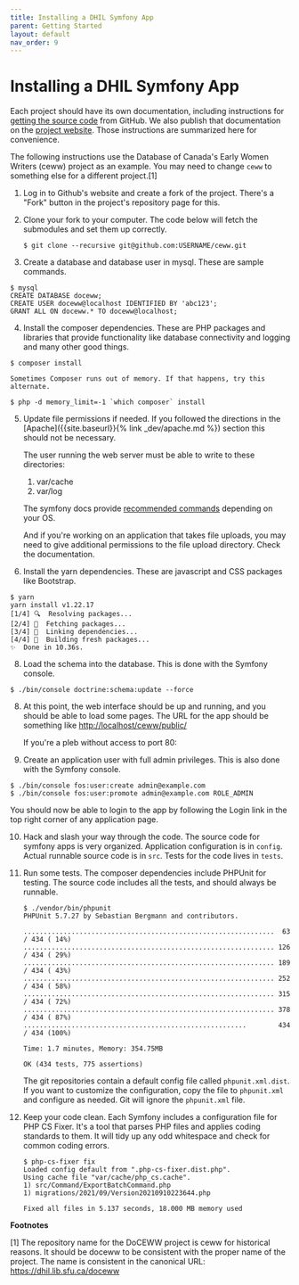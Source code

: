 ```yaml
---
title: Installing a DHIL Symfony App
parent: Getting Started
layout: default
nav_order: 9
---
```


# Installing a DHIL Symfony App

Each project should have its own documentation, including instructions
for [getting the source
code](https://github.com/sfu-dhil/ceww-docs/blob/master/source/install.rst)
from GitHub. We also publish that documentation on the [project
website](https://dhil.lib.sfu.ca/doceww/docs/html/install.html). Those
instructions are summarized here for convenience.

The following instructions use the Database of Canada's Early Women
Writers (ceww) project as an example. You may need to change `ceww` to
something else for a different project.[1]

1. Log in to Github's website and create a fork of the project. There's
    a "Fork" button in the project's repository page for this.

2. Clone your fork to your computer. The code below will fetch the
    submodules and set them up correctly.
    
     ```console
     $ git clone --recursive git@github.com:USERNAME/ceww.git
     ```
    
3. Create a database and database user in mysql. These are sample
    commands.

``` console
$ mysql
CREATE DATABASE doceww;
CREATE USER doceww@localhost IDENTIFIED BY 'abc123';
GRANT ALL ON doceww.* TO doceww@localhost;
```

4. Install the composer dependencies. These are PHP packages and
    libraries that provide functionality like database connectivity and
    logging and many other good things.

``` console
$ composer install
```

    Sometimes Composer runs out of memory. If that happens, try this
    alternate.

``` console
$ php -d memory_limit=-1 `which composer` install
```

5. Update file permissions if needed. If you followed the directions in
    the [Apache]({{site.baseurl}}{% link _dev/apache.md %}) section this should not be necessary.

    The user running the web server must be able to write to these 
    directories:
   1. var/cache
   2. var/log
   
   The symfony docs provide
       [recommended
       commands](http://symfony.com/doc/current/setup/file_permissions.html)
       depending on your OS.

   And if you're working on an application that takes file uploads, you
   may need to give additional permissions to the file upload
   directory. Check the documentation.

6. Install the yarn dependencies. These are javascript and CSS packages like Bootstrap.

```console
$ yarn
yarn install v1.22.17
[1/4] 🔍  Resolving packages...
[2/4] 🚚  Fetching packages...
[3/4] 🔗  Linking dependencies...
[4/4] 🔨  Building fresh packages...
✨  Done in 10.36s.
```

8. Load the schema into the database. This is done with the Symfony
    console.

``` console
$ ./bin/console doctrine:schema:update --force
```

8. At this point, the web interface should be up and running, and you
    should be able to load some pages. The URL for the app should be
    something like <http://localhost/ceww/public/>

    <div class="note">
    If you're a pleb without access to port 80:
    <http://localhost:8080/ceww/public/>
    </div>

9. Create an application user with full admin privileges. This is also
   done with the Symfony console.

``` console
$ ./bin/console fos:user:create admin@example.com
$ ./bin/console fos:user:promote admin@example.com ROLE_ADMIN
```

   You should now be able to login to the app by following the Login
   link in the top right corner of any application page.

10. Hack and slash your way through the code. The source code for
    symfony apps is very organized. Application configuration is in
    `config`. Actual runnable source code is in `src`.
    Tests for the code lives in `tests`.

11. Run some tests. The composer dependencies include PHPUnit for
    testing. The source code includes all the tests, and should always
    be runnable.

     ``` console
     $ ./vendor/bin/phpunit
     PHPUnit 5.7.27 by Sebastian Bergmann and contributors.
    
     ...............................................................  63 / 434 ( 14%)
     ............................................................... 126 / 434 ( 29%)
     ............................................................... 189 / 434 ( 43%)
     ............................................................... 252 / 434 ( 58%)
     ............................................................... 315 / 434 ( 72%)
     ............................................................... 378 / 434 ( 87%)
     ........................................................        434 / 434 (100%)
    
     Time: 1.7 minutes, Memory: 354.75MB
    
     OK (434 tests, 775 assertions)
    ```

    The git repositories contain a default config file called
    `phpunit.xml.dist`. If you want to customize the configuration, copy
    the file to `phpunit.xml` and configure as needed. Git will ignore
    the `phpunit.xml` file.

12. Keep your code clean. Each Symfony includes a configuration file for PHP 
    CS Fixer. It's a tool that parses PHP files and applies coding standards 
    to them. It will tidy up any odd whitespace and check for common coding 
    errors.

    ```console
    $ php-cs-fixer fix
    Loaded config default from ".php-cs-fixer.dist.php".
    Using cache file "var/cache/php_cs.cache".
    1) src/Command/ExportBatchCommand.php
    1) migrations/2021/09/Version20210910223644.php

    Fixed all files in 5.137 seconds, 18.000 MB memory used
    ```

**Footnotes**

[1] The repository name for the DoCEWW project is ceww for historical
reasons. It should be doceww to be consistent with the proper name of
the project. The name is consistent in the canonical URL:
<https://dhil.lib.sfu.ca/doceww>
